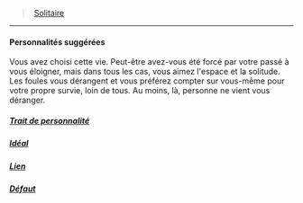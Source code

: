 ﻿---
!Items
Id: background_solitaire_hd.md#personnalités-suggérées
ParentLink: background_solitaire_hd.md#solitaire
Name: Personnalités suggérées
ParentName: Solitaire
NameLevel: 4
Attributes: {}
---
> [Solitaire](hd_background_solitaire.md)

---

#### Personnalités suggérées

Vous avez choisi cette vie. Peut-être avez-vous été forcé par votre passé à vous éloigner, mais dans tous les cas, vous aimez l'espace et la solitude. Les foules vous dérangent et vous préférez compter sur vous-même pour votre propre survie, loin de tous. Au moins, là, personne ne vient vous déranger.



##### [Trait de personnalité](hd_background_solitaire_trait_de_personnalite.md)



##### [Idéal](hd_background_solitaire_ideal.md)



##### [Lien](hd_background_solitaire_lien.md)



##### [Défaut](hd_background_solitaire_defaut.md)

